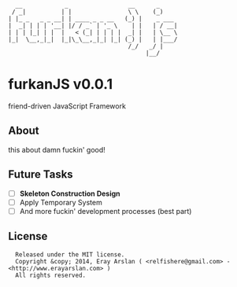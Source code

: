       __            _                 __      _     
     / _|          | |                \ \    (_)    
    | |_ _   _ _ __| | ____ _ _ __   (_) |    _ ___ 
    |  _| | | | '__| |/ / _` | '_ \    | |   | / __|
    | | | |_| | |  |   < (_| | | | |  _| |   | \__ \
    |_|  \__,_|_|  |_|\_\__,_|_| |_| (_) |   | |___/
                                      /_/   _/ |    
                                           |__/     

# furkanJS v0.0.1

friend-driven JavaScript Framework

## About

this about damn fuckin' good!

## Future Tasks

- [ ] **Skeleton Construction Design**
- [ ] Apply Temporary System
- [ ] And more fuckin' development processes (best part)

## License

      Released under the MIT license.
      Copyright &copy; 2014, Eray Arslan ( <relfishere@gmail.com> - <http://www.erayarslan.com> )
      All rights reserved.
